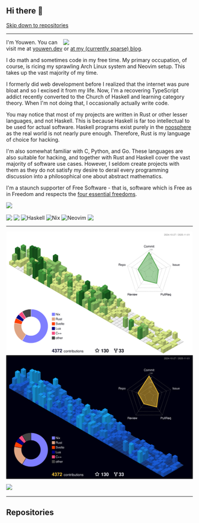 ## Hi there 🦀

[Skip down to repositories](https://github.com/youwen5#repositories)

---

<picture>
    <a href="https://www.last.fm/user/couscousdude"><img src="https://lastfm-recently-played.vercel.app/api?user=couscousdude" height="auto" width="350px" align="right" /></a>

</picture>

I'm Youwen. You can visit me at [youwen.dev](https://youwen.dev) or [at my (currently sparse) blog](https://blog.youwen.dev). 

I do math and sometimes code in my free time.
My primary occupation, of course, is ricing my sprawling Arch Linux system and Neovim setup. This takes up the vast majority of my time.

I formerly did web development before I realized that the internet was pure bloat and so I excised it from my life.
Now, I'm a recovering TypeScript addict recently converted to the Church of Haskell and learning category theory.
When I'm not doing that, I occasionally actually write code.

You may notice that most of my projects are written in Rust or other lesser languages, and not Haskell.
This is because Haskell is far too intellectual to be used for actual software. 
Haskell programs exist purely in the [noosphere](https://en.wikipedia.org/wiki/Noosphere) as the real world is not nearly pure enough.
Therefore, Rust is my language of choice for hacking.

I'm also somewhat familiar with C, Python, and Go. These languages are also suitable for hacking, and together with Rust and Haskell
cover the vast majority of software use cases. However, I seldom create projects with them as they do not satisfy my desire to derail every programming
discussion into a philosophical one about abstract mathematics.

I'm a staunch supporter of Free Software - that is, software which is Free as in Freedom and respects the [four essential freedoms](https://www.gnu.org/philosophy/free-sw.en.html#four-freedoms).

<a href="https://www.vim.org" target="_blank">![](https://moolenaar.net/vim_anim.gif)</a>

<img src="https://img.shields.io/badge/Arch%20Linux-1793D1?logo=arch-linux&logoColor=fff&style=for-the-badge" align="top"></img>
<img src="https://img.shields.io/badge/rust-%23000000.svg?style=for-the-badge&logo=rust&logoColor=white" align="top"></img>
![Haskell](https://img.shields.io/badge/Haskell-5e5086?style=for-the-badge&logo=haskell&logoColor=white)
![Nix](https://img.shields.io/badge/NIX-5277C3.svg?style=for-the-badge&logo=NixOS&logoColor=white)
![Neovim](https://img.shields.io/badge/NeoVim-%2357A143.svg?&style=for-the-badge&logo=neovim&logoColor=white)
<img src="https://github.com/youwen5/youwen5/blob/main/assets/powered-by-debian.gif" align="top"></img>

---

<img align="center" src="https://github.com/youwen5/youwen5/blob/main/profile-3d-contrib/profile-green-animate.svg#gh-light-mode-only">
<img align="center" src="https://github.com/youwen5/youwen5/blob/main/profile-3d-contrib/profile-night-view.svg#gh-dark-mode-only">

![](https://static.fsf.org/nosvn/appeal2024/GIMP.png)

---
## Repositories
